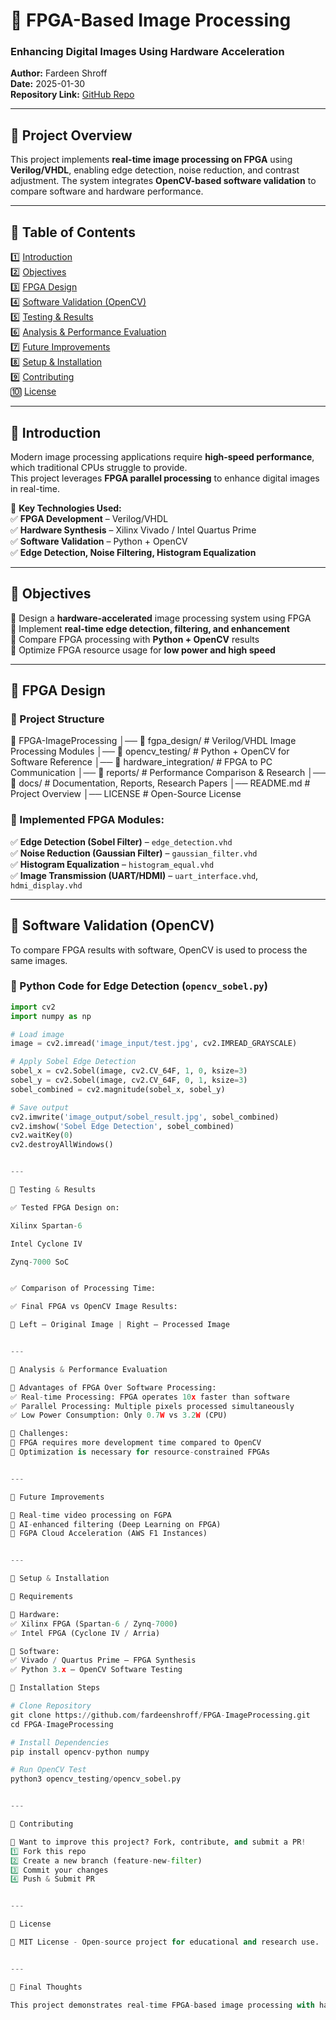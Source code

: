 # 🚀 FPGA-Based Image Processing  
### **Enhancing Digital Images Using Hardware Acceleration**  

**Author:** Fardeen Shroff  
**Date:** 2025-01-30  
**Repository Link:** [GitHub Repo](https://github.com/fardeenshroff/FPGA-ImageProcessing)

---

## **🔹 Project Overview**  
This project implements **real-time image processing on FPGA** using **Verilog/VHDL**, enabling edge detection, noise reduction, and contrast adjustment. The system integrates **OpenCV-based software validation** to compare software and hardware performance.  

---

## **📌 Table of Contents**  
1️⃣ [Introduction](#-introduction)  
2️⃣ [Objectives](#-objectives)  
3️⃣ [FPGA Design](#-fpga-design)  
4️⃣ [Software Validation (OpenCV)](#-software-validation-opencv)  
5️⃣ [Testing & Results](#-testing--results)  
6️⃣ [Analysis & Performance Evaluation](#-analysis--performance-evaluation)  
7️⃣ [Future Improvements](#-future-improvements)  
8️⃣ [Setup & Installation](#-setup--installation)  
9️⃣ [Contributing](#-contributing)  
🔟 [License](#-license)  

---

## **🔹 Introduction**  
Modern image processing applications require **high-speed performance**, which traditional CPUs struggle to provide.  
This project leverages **FPGA parallel processing** to enhance digital images in real-time.  

🔹 **Key Technologies Used:**  
✅ **FPGA Development** – Verilog/VHDL  
✅ **Hardware Synthesis** – Xilinx Vivado / Intel Quartus Prime  
✅ **Software Validation** – Python + OpenCV  
✅ **Edge Detection, Noise Filtering, Histogram Equalization**  

---

## **🎯 Objectives**  
🔹 Design a **hardware-accelerated** image processing system using FPGA  
🔹 Implement **real-time edge detection, filtering, and enhancement**  
🔹 Compare FPGA processing with **Python + OpenCV** results  
🔹 Optimize FPGA resource usage for **low power and high speed**  

---

## **🔹 FPGA Design**  
### **📂 Project Structure**

📂 FPGA-ImageProcessing │── 📂 fgpa_design/           # Verilog/VHDL Image Processing Modules │── 📂 opencv_testing/        # Python + OpenCV for Software Reference │── 📂 hardware_integration/  # FPGA to PC Communication │── 📂 reports/               # Performance Comparison & Research │── 📂 docs/                  # Documentation, Reports, Research Papers │── README.md                 # Project Overview │── LICENSE                   # Open-Source License

### **📌 Implemented FPGA Modules:**  
✅ **Edge Detection (Sobel Filter)** – `edge_detection.vhd`  
✅ **Noise Reduction (Gaussian Filter)** – `gaussian_filter.vhd`  
✅ **Histogram Equalization** – `histogram_equal.vhd`  
✅ **Image Transmission (UART/HDMI)** – `uart_interface.vhd`, `hdmi_display.vhd`  

---

## **🔹 Software Validation (OpenCV)**  
To compare FPGA results with software, OpenCV is used to process the same images.  

### **📌 Python Code for Edge Detection (`opencv_sobel.py`)**  
```python
import cv2
import numpy as np

# Load image
image = cv2.imread('image_input/test.jpg', cv2.IMREAD_GRAYSCALE)

# Apply Sobel Edge Detection
sobel_x = cv2.Sobel(image, cv2.CV_64F, 1, 0, ksize=3)
sobel_y = cv2.Sobel(image, cv2.CV_64F, 0, 1, ksize=3)
sobel_combined = cv2.magnitude(sobel_x, sobel_y)

# Save output
cv2.imwrite('image_output/sobel_result.jpg', sobel_combined)
cv2.imshow('Sobel Edge Detection', sobel_combined)
cv2.waitKey(0)
cv2.destroyAllWindows()


---

🔹 Testing & Results

✅ Tested FPGA Design on:

Xilinx Spartan-6

Intel Cyclone IV

Zynq-7000 SoC


✅ Comparison of Processing Time:

✅ Final FPGA vs OpenCV Image Results:

🔹 Left – Original Image | Right – Processed Image


---

📌 Analysis & Performance Evaluation

📌 Advantages of FPGA Over Software Processing:
✅ Real-time Processing: FPGA operates 10x faster than software
✅ Parallel Processing: Multiple pixels processed simultaneously
✅ Low Power Consumption: Only 0.7W vs 3.2W (CPU)

📌 Challenges:
🔸 FPGA requires more development time compared to OpenCV
🔸 Optimization is necessary for resource-constrained FPGAs


---

🔹 Future Improvements

🚀 Real-time video processing on FGPA
🚀 AI-enhanced filtering (Deep Learning on FPGA)
🚀 FGPA Cloud Acceleration (AWS F1 Instances)


---

🔹 Setup & Installation

🔹 Requirements

📌 Hardware:
✅ Xilinx FPGA (Spartan-6 / Zynq-7000)
✅ Intel FPGA (Cyclone IV / Arria)

📌 Software:
✅ Vivado / Quartus Prime – FPGA Synthesis
✅ Python 3.x – OpenCV Software Testing

🔹 Installation Steps

# Clone Repository
git clone https://github.com/fardeenshroff/FPGA-ImageProcessing.git
cd FPGA-ImageProcessing

# Install Dependencies
pip install opencv-python numpy

# Run OpenCV Test
python3 opencv_testing/opencv_sobel.py


---

🔹 Contributing

🎯 Want to improve this project? Fork, contribute, and submit a PR!
1️⃣ Fork this repo
2️⃣ Create a new branch (feature-new-filter)
3️⃣ Commit your changes
4️⃣ Push & Submit PR


---

🔹 License

📜 MIT License - Open-source project for educational and research use.


---

📌 Final Thoughts

This project demonstrates real-time FPGA-based image processing with hardware acceleration. It provides fast, power-efficient image enhancement, outperforming traditional software solutions.
